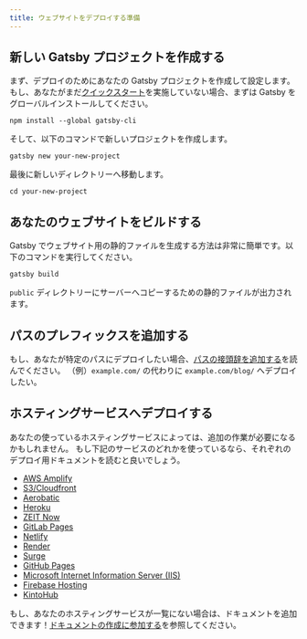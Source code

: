 ```yaml
---
title: ウェブサイトをデプロイする準備
---
```


## 新しい Gatsby プロジェクトを作成する

まず、デプロイのためにあなたの Gatsby プロジェクトを作成して設定します。
もし、あなたがまだ[クイックスタート](/docs/quick-start)を実施していない場合、まずは Gatsby をグローバルインストールしてください。

```shell
npm install --global gatsby-cli
```

そして、以下のコマンドで新しいプロジェクトを作成します。

```shell
gatsby new your-new-project
```

最後に新しいディレクトリーへ移動します。

```shell
cd your-new-project
```

## あなたのウェブサイトをビルドする

Gatsby でウェブサイト用の静的ファイルを生成する方法は非常に簡単です。以下のコマンドを実行してください。

```shell
gatsby build
```

`public` ディレクトリーにサーバーへコピーするための静的ファイルが出力されます。

## パスのプレフィックスを追加する

もし、あなたが特定のパスにデプロイしたい場合、[パスの接頭辞を追加する](/docs/path-prefix)を読んでください。
（例）`example.com/` の代わりに `example.com/blog/` へデプロイしたい。

## ホスティングサービスへデプロイする

あなたの使っているホスティングサービスによっては、追加の作業が必要になるかもしれません。
もし下記のサービスのどれかを使っているなら、それぞれのデプロイ用ドキュメントを読むと良いでしょう。

- [AWS Amplify](/docs/deploying-to-aws-amplify)
- [S3/Cloudfront](/docs/deploying-to-s3-cloudfront)
- [Aerobatic](/docs/deploying-to-aerobatic)
- [Heroku](/docs/deploying-to-heroku)
- [ZEIT Now](/docs/deploying-to-zeit-now)
- [GitLab Pages](/docs/deploying-to-gitlab-pages)
- [Netlify](/docs/deploying-to-netlify)
- [Render](/docs/deploying-to-render)
- [Surge](/docs/deploying-to-surge)
- [GitHub Pages](/docs/how-gatsby-works-with-github-pages)
- [Microsoft Internet Information Server (IIS)](/docs/deploying-to-iis)
- [Firebase Hosting](/docs/deploying-to-firebase)
- [KintoHub](/docs/deploying-to-kintohub)

もし、あなたのホスティングサービスが一覧にない場合は、ドキュメントを追加できます！[ドキュメントの作成に参加する](/contributing/docs-contributions)を参照してください。

